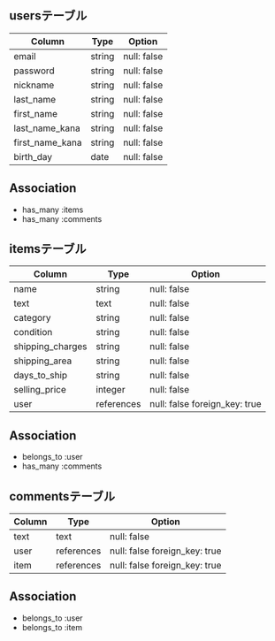 ## usersテーブル

| Column          | Type   | Option      |
| --------------- | ------ | ----------- |
| email           | string | null: false |
| password        | string | null: false |
| nickname        | string | null: false |
| last_name       | string | null: false |
| first_name      | string | null: false |
| last_name_kana  | string | null: false |
| first_name_kana | string | null: false |
| birth_day       | date   | null: false |

## Association

- has_many :items
- has_many :comments


## itemsテーブル

| Column           | Type       | Option                        |
| ---------------- | ---------- | ----------------------------- |
| name             | string     | null: false                   |
| text             | text       | null: false                   |
| category         | string     | null: false                   |
| condition        | string     | null: false                   |
| shipping_charges | string     | null: false                   |
| shipping_area    | string     | null: false                   |
| days_to_ship     | string     | null: false                   |
| selling_price    | integer    | null: false                   |
| user             | references | null: false foreign_key: true |

## Association

- belongs_to :user
- has_many :comments

## commentsテーブル

| Column | Type       | Option                        |
| ------ | ---------- | ----------------------------- |
| text   | text       | null: false                   |
| user   | references | null: false foreign_key: true |
| item   | references | null: false foreign_key: true |

## Association

- belongs_to :user
- belongs_to :item
